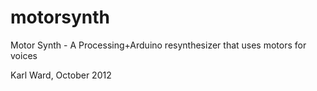 motorsynth
==========

Motor Synth - A Processing+Arduino resynthesizer that uses motors for voices

Karl Ward, October 2012
